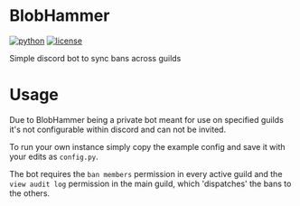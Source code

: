# BlobHammer

[![python](https://img.shields.io/badge/python-3.6-blue.svg)](https://www.python.org/)
[![license](https://img.shields.io/badge/license-MIT-blue.svg)](https://github.com/FrostLuma/Mousey/blob/master/LICENSE)

Simple discord bot to sync bans across guilds

# Usage

Due to BlobHammer being a private bot meant for use on specified guilds
it's not configurable within discord and can not be invited.

To run your own instance simply copy the example config and save it
with your edits as `config.py`.

The bot requires the `ban members` permission in every active guild
and the `view audit log` permission in the main guild, which
'dispatches' the bans to the others.
